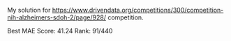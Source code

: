 My solution for 
https://www.drivendata.org/competitions/300/competition-nih-alzheimers-sdoh-2/page/928/
competition.

Best MAE Score: 41.24
Rank: 91/440
